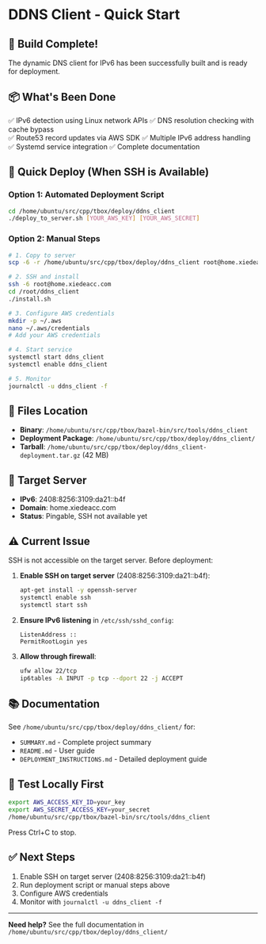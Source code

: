 # DDNS Client - Quick Start

## 🎉 Build Complete!

The dynamic DNS client for IPv6 has been successfully built and is ready for deployment.

## 📦 What's Been Done

✅ IPv6 detection using Linux network APIs
✅ DNS resolution checking with cache bypass  
✅ Route53 record updates via AWS SDK
✅ Multiple IPv6 address handling
✅ Systemd service integration
✅ Complete documentation

## 🚀 Quick Deploy (When SSH is Available)

### Option 1: Automated Deployment Script
```bash
cd /home/ubuntu/src/cpp/tbox/deploy/ddns_client
./deploy_to_server.sh [YOUR_AWS_KEY] [YOUR_AWS_SECRET]
```

### Option 2: Manual Steps
```bash
# 1. Copy to server
scp -6 -r /home/ubuntu/src/cpp/tbox/deploy/ddns_client root@home.xiedeacc.com:/root/

# 2. SSH and install
ssh -6 root@home.xiedeacc.com
cd /root/ddns_client
./install.sh

# 3. Configure AWS credentials
mkdir -p ~/.aws
nano ~/.aws/credentials
# Add your AWS credentials

# 4. Start service
systemctl start ddns_client
systemctl enable ddns_client

# 5. Monitor
journalctl -u ddns_client -f
```

## 📍 Files Location

- **Binary**: `/home/ubuntu/src/cpp/tbox/bazel-bin/src/tools/ddns_client`
- **Deployment Package**: `/home/ubuntu/src/cpp/tbox/deploy/ddns_client/`
- **Tarball**: `/home/ubuntu/src/cpp/tbox/deploy/ddns_client-deployment.tar.gz` (42 MB)

## 🎯 Target Server

- **IPv6**: 2408:8256:3109:da21::b4f
- **Domain**: home.xiedeacc.com
- **Status**: Pingable, SSH not available yet

## ⚠️ Current Issue

SSH is not accessible on the target server. Before deployment:

1. **Enable SSH on target server** (2408:8256:3109:da21::b4f):
   ```bash
   apt-get install -y openssh-server
   systemctl enable ssh
   systemctl start ssh
   ```

2. **Ensure IPv6 listening** in `/etc/ssh/sshd_config`:
   ```
   ListenAddress ::
   PermitRootLogin yes
   ```

3. **Allow through firewall**:
   ```bash
   ufw allow 22/tcp
   ip6tables -A INPUT -p tcp --dport 22 -j ACCEPT
   ```

## 📚 Documentation

See `/home/ubuntu/src/cpp/tbox/deploy/ddns_client/` for:
- `SUMMARY.md` - Complete project summary
- `README.md` - User guide
- `DEPLOYMENT_INSTRUCTIONS.md` - Detailed deployment guide

## 🧪 Test Locally First

```bash
export AWS_ACCESS_KEY_ID=your_key
export AWS_SECRET_ACCESS_KEY=your_secret
/home/ubuntu/src/cpp/tbox/bazel-bin/src/tools/ddns_client
```

Press Ctrl+C to stop.

## ✅ Next Steps

1. Enable SSH on target server (2408:8256:3109:da21::b4f)
2. Run deployment script or manual steps above
3. Configure AWS credentials
4. Monitor with `journalctl -u ddns_client -f`

---

**Need help?** See the full documentation in `/home/ubuntu/src/cpp/tbox/deploy/ddns_client/`
